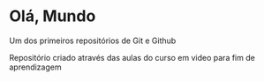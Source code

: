 # Olá, Mundo
 Um dos primeiros repositórios de Git e Github 

 Repositório criado através das aulas do curso em video para fim de aprendizagem
 
